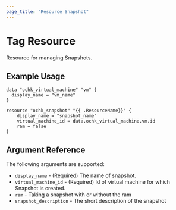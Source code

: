 ```yaml
---
page_title: "Resource Snapshot"
---
```


# Tag Resource

Resource for managing Snapshots. 

## Example Usage

```hcl
data "ochk_virtual_machine" "vm" {
  display_name = "vm_name"
}

resource "ochk_snapshot" "{{ .ResourceName}}" {
    display_name = "snapshot_name"
    virtual_machine_id = data.ochk_virtual_machine.vm.id
    ram = false
}
```

## Argument Reference
The following arguments are supported:
* `display_name` - (Required) The name of snapshot.
* `virtual_machine_id` - (Required) Id of virtual machine for which Snapshot is created.
* `ram` - Taking a snapshot with or without the ram
* `snapshot_description` - The short description of the snapshot

